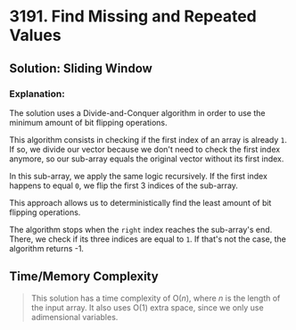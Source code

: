 # 3191. Find Missing and Repeated Values

## Solution: Sliding Window

### Explanation:

The solution uses a Divide-and-Conquer algorithm in order to use the minimum amount of bit flipping operations.

This algorithm consists in checking if the first index of an array is already `1`. If so, we divide our vector because we don't need to check the first index anymore, so our sub-array equals the original vector without its first index.

In this sub-array, we apply the same logic recursively. If the first index happens to equal `0`, we flip the first 3 indices of the sub-array.

This approach allows us to deterministically find the least amount of bit flipping operations.

The algorithm stops when the `right` index reaches the sub-array's end. There, we check if its three indices are equal to `1`. If that's not the case, the algorithm returns -1.

## Time/Memory Complexity

> This solution has a time complexity of O($n$), where $n$ is the length of the input array. It also uses O(1) extra space, since we only use adimensional variables.
